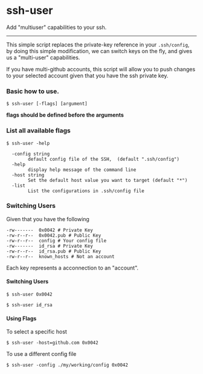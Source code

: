 # ssh-user

Add "multiuser" capabilities to your ssh.

---
This simple script replaces the private-key reference in your `.ssh/config`, by doing this
simple modification, we can switch keys on the fly, and gives us a "multi-user" capabilities.

If you have multi-github accounts, this script will allow you to push changes to your selected account
given that you have the ssh private key.

### Basic how to use.
```shell script
$ ssh-user [-flags] [argument]
```
__flags should be defined before the arguments__

### List all available flags
```shell script
$ ssh-user -help
```
```shell script
  -config string
        default config file of the SSH,  (default ".ssh/config")
  -help
        display help message of the command line
  -host string
        Set the default host value you want to target (default "*")
  -list
        List the configurations in .ssh/config file
```

### Switching Users
Given that you have the following
```shell script
-rw-------  0x0042 # Private Key
-rw-r--r--  0x0042.pub # Public Key
-rw-r--r--  config # Your config file
-rw-------  id_rsa # Private Key
-rw-r--r--  id_rsa.pub # Public Key
-rw-r--r--  known_hosts # Not an account
```
Each key represents a acconnection to an "account".

#### Switching Users
```shell script
$ ssh-user 0x0042
```

```shell script
$ ssh-user id_rsa
```

#### Using Flags

To select a specific host
```shell script
$ ssh-user -host=github.com 0x0042
```

To use a different config file
```shell script
$ ssh-user -config ./my/working/config 0x0042
```